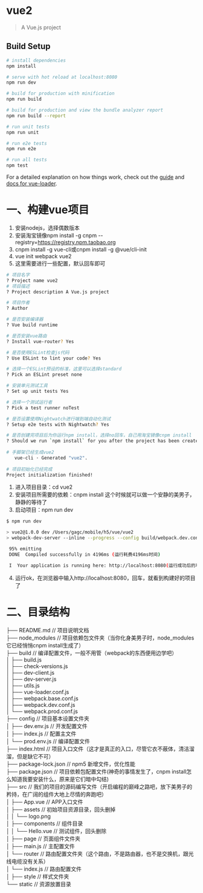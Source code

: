 # vue2

> A Vue.js project

## Build Setup

``` bash
# install dependencies
npm install

# serve with hot reload at localhost:8080
npm run dev

# build for production with minification
npm run build

# build for production and view the bundle analyzer report
npm run build --report

# run unit tests
npm run unit

# run e2e tests
npm run e2e

# run all tests
npm test
```

For a detailed explanation on how things work, check out the [guide](http://vuejs-templates.github.io/webpack/) and [docs for vue-loader](http://vuejs.github.io/vue-loader).

# 一、构建vue项目
1. 安装nodejs，选择偶数版本
2. 安装淘宝镜像npm install -g cnpm --registry=https://registry.npm.taobao.org
3. cnpm install -g vue-cli或cnpm install -g @vue/cli-init
4. vue init webpack vue2
5. 这里需要进行一些配置，默认回车即可
``` bash
# 项目名字
? Project name vue2  
# 项目描述
? Project description A Vue.js project  

# 项目作者
? Author    

# 是否安装编译器
? Vue build runtime 

# 是否安装vue路由
? Install vue-router? Yes 

# 是否使用ESLint检查js代码
? Use ESLint to lint your code? Yes 

# 选择一个ESLint预设的标准，这里可以选择standard
? Pick an ESLint preset none   

# 安装单元测试工具
? Set up unit tests Yes 

# 选择一个测试运行者
? Pick a test runner noTest 

# 是否设置使用Nightwatch进行端到端自动化测试
? Setup e2e tests with Nightwatch? Yes 

# 是否创建完项目后为你运行npm install，选择no回车，自己用淘宝镜像cnpm install
? Should we run `npm install` for you after the project has been created? (recommended) no 
​
# 手脚架已经生成vue2
   vue-cli · Generated "vue2".    
​
# 项目初始化已经完成
Project initialization finished!
```

1. 进入项目目录：cd vue2
2. 安装项目所需要的依赖：cnpm install 这个时候就可以做一个安静的美男子，静静的等待了
3. 启动项目：npm run dev

``` bash
$ npm run dev

> vue2@1.0.0 dev /Users/gagc/mobile/h5/vue/vue2
> webpack-dev-server --inline --progress --config build/webpack.dev.conf.js

 95% emitting                                                                 b      
 DONE  Compiled successfully in 4196ms (运行耗费4196ms时间)                                 17:07:26

 I  Your application is running here: http://localhost:8080(运行成功后的项目请求地址)
```
 
4. 运行ok，在浏览器中输入http://localhost:8080，回车，就看到构建好的项目了

# 二、目录结构
├── README.md                       // 项目说明文档  
├── node_modules                    // 项目依赖包文件夹（当你化身美男子时，node_modules它已经悄悄cnpm install生成了）   
├── build                           // 编译配置文件，一般不用管（webpack的东西便用边学吧）   
│   ├── build.js   
│   ├── check-versions.js   
│   ├── dev-client.js   
│   ├── dev-server.js   
│   ├── utils.js  
│   ├── vue-loader.conf.js  
│   ├── webpack.base.conf.js  
│   ├── webpack.dev.conf.js  
│   └── webpack.prod.conf.js  
├── config                          // 项目基本设置文件夹  
│   ├── dev.env.js              // 开发配置文件  
│   ├── index.js                    // 配置主文件  
│   └── prod.env.js             // 编译配置文件  
├── index.html                      // 项目入口文件（这才是真正的入口，尽管它衣不蔽体，清洁溜溜，但是缺它不可）  
├── package-lock.json           // npm5 新增文件，优化性能  
├── package.json                    // 项目依赖包配置文件(神奇的事情发生了，cnpm install怎么知道我要安装什么，原来是它们暗中勾结)  
├── src                             // 我们的项目的源码编写文件（开启编程的巅峰之路吧，放下美男子的矜持，在广阔的组件大地上尽情的奔跑吧）  
│   ├── App.vue                 // APP入口文件  
│   ├── assets                      // 初始项目资源目录，回头删掉  
│   │   └── logo.png  
│   ├── components              // 组件目录  
│   │   └── Hello.vue           // 测试组件，回头删除  
│   ├── page                    // 页面组件文件夹  
│   ├── main.js                 // 主配置文件  
│   └── router                      // 路由配置文件夹（这个路由，不是路由器，也不是交换机，跟光线电缆没有关系）  
│       └── index.js            // 路由配置文件  
│   ├── style                   // 样式文件夹  
└── static                          // 资源放置目录